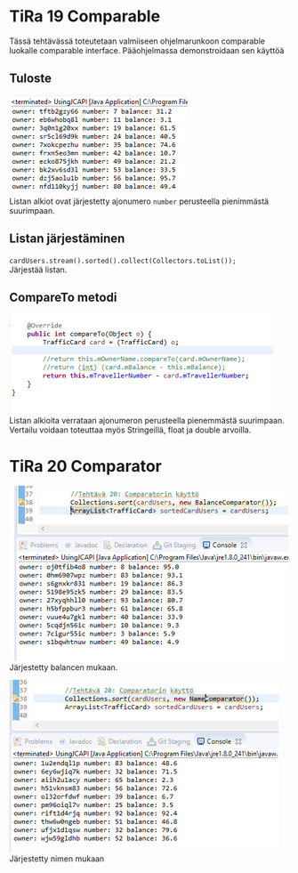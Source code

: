 # TiRa 19 Comparable
Tässä tehtävässä toteutetaan valmiiseen ohjelmarunkoon comparable luokalle comparable interface. Pääohjelmassa demonstroidaan sen käyttöä 

## Tuloste
![kuva1](https://raw.githubusercontent.com/wesenbergg/TiRa-k2020/master/TiRa19-Comparable/tira19-tuloste.PNG)\
Listan alkiot ovat järjestetty ajonumero `number` perusteella pienimmästä suurimpaan.

## Listan järjestäminen
`cardUsers.stream().sorted().collect(Collectors.toList());`\
Järjestää listan.

## CompareTo metodi
![kuva1](https://raw.githubusercontent.com/wesenbergg/TiRa-k2020/master/TiRa19-Comparable/tira19-compareto.PNG)\
Listan alkioita verrataan ajonumeron perusteella pienemmästä suurimpaan. Vertailu voidaan toteuttaa myös Stringeillä, float ja double arvoilla.

# TiRa 20 Comparator
![kuva1](https://raw.githubusercontent.com/wesenbergg/TiRa-k2020/master/TiRa19-Comparable/tira20-balance.PNG)\
Järjestetty balancen mukaan.

![kuva1](https://raw.githubusercontent.com/wesenbergg/TiRa-k2020/master/TiRa19-Comparable/tira20-name.PNG)\
Järjestetty nimen mukaan